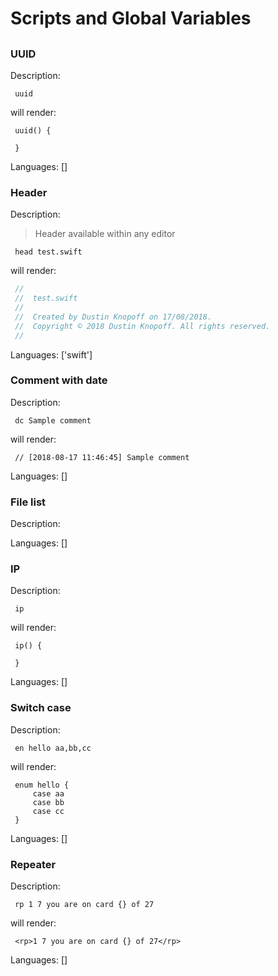 # Scripts and Global Variables

## 

### UUID

Description:

` uuid`

will render:



```
 uuid() {
     
 }
```

Languages: []



### Header

Description:

> Header available within any editor

` head test.swift`

will render:



```swift
 //
 //  test.swift
 //
 //  Created by Dustin Knopoff on 17/08/2018.
 //  Copyright © 2018 Dustin Knopoff. All rights reserved.
 //
```

Languages: ['swift']



### Comment with date

Description:

` dc Sample comment`

will render:



```
 // [2018-08-17 11:46:45] Sample comment
```

Languages: []



### File list

Description:

Languages: []



### IP

Description:

` ip`

will render:



```
 ip() {
     
 }
```

Languages: []



### Switch case

Description:

` en hello aa,bb,cc`

will render:



```
 enum hello {
     case aa
     case bb
     case cc
 }
```

Languages: []



### Repeater

Description:

` rp 1 7 you are on card {} of 27`

will render:



```
 <rp>1 7 you are on card {} of 27</rp>
```

Languages: []



